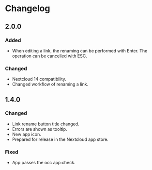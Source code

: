 # Changelog

## 2.0.0
### Added
- When editing a link, the renaming can be performed with Enter. The operation can be cancelled with ESC.

### Changed
- Nextcloud 14 compatibility.
- Changed workflow of renaming a link.

## 1.4.0
### Changed
- Link rename button title changed.
- Errors are shown as tooltip.
- New app icon.
- Prepared for release in the Nextcloud app store.

### Fixed
- App passes the occ app:check.